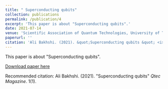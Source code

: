 ```yaml
---
title: " Superconducting qubits"
collection: publications
permalink: /publication/4
excerpt: 'This paper is about "Superconducting qubits".'
date: 2021-07-14
venue: 'Scientific Association of Quantum Technologies, University of Tabriz'
paperurl: ''
citation: 'Ali Bakhshi. (2021). &quot;Superconducting qubits &quot; <i>Qtec Magazine</i>. 1(1).'
---
```

This paper is about "Superconducting qubits".

[Download paper here](https://qsta.ir/wp-content/uploads/2021/07/Qtec-Magazine-2-final.pdf)

Recommended citation: Ali Bakhshi. (2021). "Superconducting qubits" <i>Qtec Magazine</i>. 1(1).
